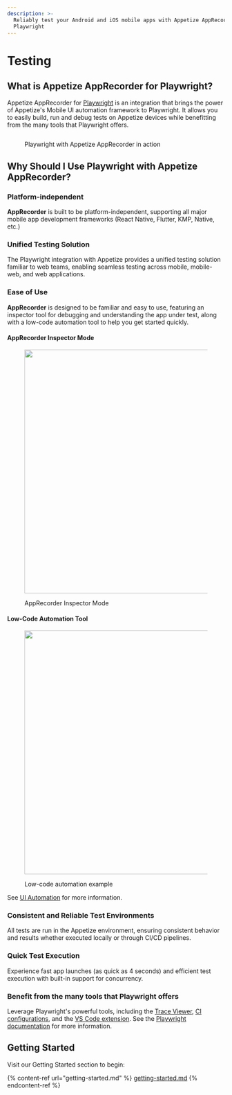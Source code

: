 ```yaml
---
description: >-
  Reliably test your Android and iOS mobile apps with Appetize AppRecorder for
  Playwright
---
```


# Testing

## What is Appetize AppRecorder for Playwright?

Appetize AppRecorder for [Playwright](https://playwright.dev/) is an integration that brings the power of Appetize's Mobile UI automation framework to Playwright. It allows you to easily build, run and debug tests on Appetize devices while benefitting from the many tools that Playwright offers.

<figure><img src="https://lh7-us.googleusercontent.com/slidesz/AGV_vUfDhei3zJ-IQe4MT8ejIwMKhcCz1LBXabFRMf85w47QU9zznRFGq11pWA0mQrCRhmp0l4qLEYjx6GziqEdkqsIEjpBh0sREzSnsVe6fEx3hiJp2PKxh7PmDvj7pU__eOGzkzzuPb_C9r-hXQHpYNW2-v-sBXyF5=nw?key=Ov-qIhkbe_J50OTU5jQN9g" alt=""><figcaption><p>Playwright with Appetize AppRecorder in action</p></figcaption></figure>

## **Why Should I Use Playwright with Appetize AppRecorder?**

### **Platform-independent**

**AppRecorder** is built to be platform-independent, supporting all major mobile app development frameworks (React Native, Flutter, KMP, Native, etc.)

### **Unified Testing Solution**

The Playwright integration with Appetize provides a unified testing solution familiar to web teams, enabling seamless testing across mobile, mobile-web, and web applications.&#x20;

### **Ease of Use**

**AppRecorder** is designed to be familiar and easy to use, featuring an inspector tool for debugging and understanding the app under test, along with a low-code automation tool to help you get started quickly.

#### AppRecorder Inspector Mode

<figure><img src="https://lh7-us.googleusercontent.com/slidesz/AGV_vUcsTEgw8qRe7gDZSXmjatB7OiejviWbp1elsBjdxnHl8qhx0BZ2i-2Y-DhkyzSo5WK7owLZ434lBuwjUDG-dTQsKzZsSmBlUtRjnnlbYQy7wRP_fa-x3ZsdE4L57z0CjyHrfDt6huXw1Wup90K0tu1FvfkPmLk=nw?key=Ov-qIhkbe_J50OTU5jQN9g" alt="" width="563"><figcaption><p>AppRecorder Inspector Mode</p></figcaption></figure>

#### **Low-Code Automation Tool**

<figure><img src="https://lh7-us.googleusercontent.com/slidesz/AGV_vUdeXA9PgE2hoG38KEV5OzNW10DnN8a81tzJ1WqSEj-XS3xcQxfKSXEd6QS5-J0dZn6HfsjNIdp2fiv3f0sPjWEqzB4fyqpRZUUDMouEEHNcws49zEVxunD_1S9h97kRRwvckFRDtqe0j1zR5aVufDKexzaSyINZ=nw?key=Ov-qIhkbe_J50OTU5jQN9g" alt="" width="563"><figcaption><p>Low-code automation example</p></figcaption></figure>

See [UI Automation](../../features/ui-automation.md) for more information.

### **Consistent and Reliable Test Environments**

All tests are run in the Appetize environment, ensuring consistent behavior and results whether executed locally or through CI/CD pipelines.

### **Quick Test Execution**

Experience fast app launches (as quick as 4 seconds) and efficient test execution with built-in support for concurrency.

### Benefit from the many tools that Playwright offers

Leverage Playwright's powerful tools, including the [Trace Viewer](https://playwright.dev/docs/trace-viewer-intro), [CI configurations](https://playwright.dev/docs/ci), and the [VS Code extension](https://playwright.dev/docs/getting-started-vscode). See the [Playwright documentation](https://playwright.dev/docs/intro) for more information.

## Getting Started

Visit our Getting Started section to begin:

{% content-ref url="getting-started.md" %}
[getting-started.md](getting-started.md)
{% endcontent-ref %}
